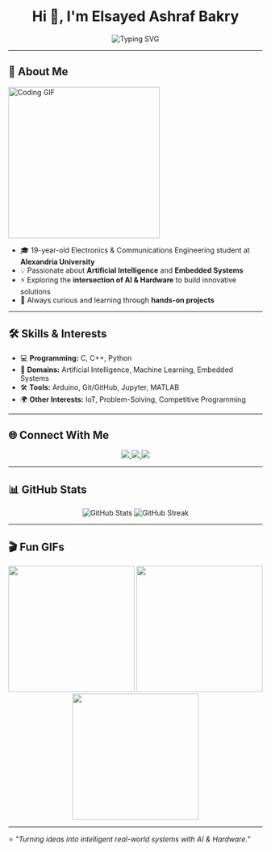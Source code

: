 <!-- Banner / Intro -->
<h1 align="center">Hi 👋, I'm Elsayed Ashraf Bakry</h1>

<p align="center">
  <img src="https://readme-typing-svg.demolab.com?font=Fira+Code&size=22&pause=1000&color=3EF7C3&center=true&vCenter=true&width=600&lines=Electronics+%26+Communications+Engineer;AI+%2B+Embedded+Systems+Enthusiast;Passionate+about+Intelligent+Hardware;Always+Learning+and+Building+Projects" alt="Typing SVG" />
</p>

---

## 🚀 About Me
<img align="bottom" alt="Coding GIF" width="300" src="https://media.giphy.com/media/qgQUggAC3Pfv687qPC/giphy.gif">

- 🎓 19-year-old Electronics & Communications Engineering student at **Alexandria University**  
- 💡 Passionate about **Artificial Intelligence** and **Embedded Systems**  
- ⚡ Exploring the **intersection of AI & Hardware** to build innovative solutions  
- 🌱 Always curious and learning through **hands-on projects**  

---

## 🛠️ Skills & Interests
- 💻 **Programming:** C, C++, Python  
- 🔬 **Domains:** Artificial Intelligence, Machine Learning, Embedded Systems  
- 🛠️ **Tools:** Arduino, Git/GitHub, Jupyter, MATLAB  
- 🌍 **Other Interests:** IoT, Problem-Solving, Competitive Programming  

---

## 🌐 Connect With Me
<p align="center">
  <a href="https://www.linkedin.com/in/elsayed-ashraf-bakry-ab9b431b4/" target="_blank">
    <img src="https://img.shields.io/badge/LinkedIn-%230077B5.svg?&style=for-the-badge&logo=linkedin&logoColor=white" />
  </a>
  <a href="https://www.kaggle.com/sayedbakry" target="_blank">
    <img src="https://img.shields.io/badge/Kaggle-20BEFF?style=for-the-badge&logo=kaggle&logoColor=white" />
  </a>
  <a href="sayedworkacc@gmail.com">
    <img src="https://img.shields.io/badge/Email-D14836?style=for-the-badge&logo=gmail&logoColor=white" />
  </a>
</p>

---

## 📊 GitHub Stats
<p align="center">
  <img src="https://github-readme-stats.vercel.app/api?username=ExpiredEng&show_icons=true&theme=radical" alt="GitHub Stats" />
  <img src="https://github-readme-streak-stats.herokuapp.com/?user=ExpiredEng&theme=radical" alt="GitHub Streak" />
</p>

---

## 🎬 Fun GIFs
<p align="center">
  <img src="https://media.giphy.com/media/26AHONQ79FdWZhAI0/giphy.gif" width="250" />
  <img src="https://media.giphy.com/media/LMcB8XospGZO8UQq87/giphy.gif" width="250" />
  <img src="https://media.giphy.com/media/3oEjI6SIIHBdRxXI40/giphy.gif" width="250" />
</p>

---

⭐ *"Turning ideas into intelligent real-world systems with AI & Hardware."*
